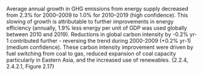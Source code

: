 Average annual growth in GHG emissions from energy supply decreased from 2.3% for 2000–2009 to 1.0% for 2010–2019 (high confidence). This slowing of growth is attributable to further improvements in energy efficiency (annually, 1.9% less energy per unit of GDP was used globally between 2010 and 2019). Reductions in global carbon intensity by -0.2% yr-1 contributed further - reversing the trend during 2000-2009 (+0.2% yr-1) (medium confidence). These carbon intensity improvement were driven by fuel switching from coal to gas, reduced expansion of coal capacity particularly in Eastern Asia, and the increased use of renewables. {2.2.4, 2.4.2.1, Figure 2.17}
